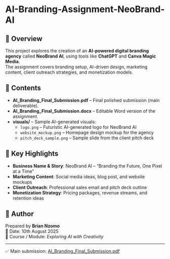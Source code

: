 # AI-Branding-Assignment-NeoBrand-AI

## 📌 Overview
This project explores the creation of an **AI-powered digital branding agency** called **NeoBrand AI**, using tools like **ChatGPT** and **Canva Magic Media**.  
The assignment covers branding setup, AI-driven design, marketing content, client outreach strategies, and monetization models.  

## 📂 Contents
- **AI_Branding_Final_Submission.pdf** – Final polished submission (main deliverable).  
- **AI_Branding_Final_Submission.docx** – Editable Word version of the assignment.  
- **visuals/** – Sample AI-generated visuals:  
  - `logo.png` – Futuristic AI-generated logo for NeoBrand AI  
  - `website_mockup.png` – Homepage design mockup for the agency  
  - `pitch_deck_sample.png` – Sample slide from the client pitch deck  

## 🚀 Key Highlights
- **Business Name & Story**: NeoBrand AI – “Branding the Future, One Pixel at a Time”  
- **Marketing Content**: Social media ideas, blog post, and website mockups  
- **Client Outreach**: Professional sales email and pitch deck outline  
- **Monetization Strategy**: Pricing packages, revenue streams, and retention ideas  

## 👤 Author
Prepared by **Brian Nzomo**  
📅 Date: 10th August 2025  
📘 Course / Module: *Exploring AI with Creativity*  

---
✅ Main submission: [AI_Branding_Final_Submission.pdf](./AI_Branding_Final_Submission.pdf)
